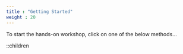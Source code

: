 ```yaml
---
title : "Getting Started"
weight : 20
---
```


To start the hands-on workshop, click on one of the below methods...

::children
